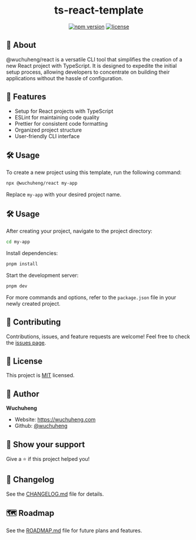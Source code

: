 <h1 align="center">ts-react-template</h1>

<p align="center">
  <a href="https://www.npmjs.com/package/@wuchuheng/react"><img src="https://img.shields.io/npm/v/@wuchuheng/react.svg" alt="npm version"></a>
  <a href="https://github.com/wuchuheng/ts-react-template"><img src="https://img.shields.io/github/license/wuchuheng/ts-react-template.svg" alt="license"></a>
</p>

## 🚀 About

@wuchuheng/react is a versatile CLI tool that simplifies the creation of a new React project with TypeScript. It is designed to expedite the initial setup process, allowing developers to concentrate on building their applications without the hassle of configuration.

## 🎯 Features

- Setup for React projects with TypeScript
- ESLint for maintaining code quality
- Prettier for consistent code formatting
- Organized project structure
- User-friendly CLI interface

## 🛠️ Usage

To create a new project using this template, run the following command:

```bash
npx @wuchuheng/react my-app
```

Replace `my-app` with your desired project name.

## 🛠️ Usage

After creating your project, navigate to the project directory:

```bash
cd my-app
```

Install dependencies:

```bash
pnpm install
```

Start the development server:

```bash
pnpm dev
```

For more commands and options, refer to the `package.json` file in your newly created project.

## 🤝 Contributing

Contributions, issues, and feature requests are welcome! Feel free to check the [issues page](https://github.com/wuchuheng/ts-react-template/issues).

## 📝 License

This project is [MIT](https://opensource.org/licenses/MIT) licensed.

## 👤 Author

**Wuchuheng**

- Website: https://wuchuheng.com
- Github: [@wuchuheng](https://github.com/wuchuheng)

## 🙏 Show your support

Give a ⭐️ if this project helped you!

## 📝 Changelog

See the [CHANGELOG.md](CHANGELOG.md) file for details.

## 🗺️ Roadmap

See the [ROADMAP.md](ROADMAP.md) file for future plans and features.

